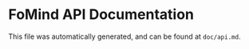FoMind API Documentation
=====================

This file was automatically generated, and can be found at `doc/api.md`.

